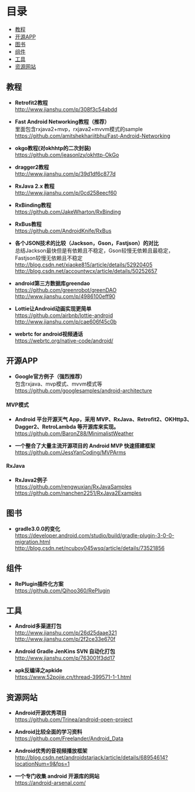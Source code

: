 # 目录
* [教程](#教程)
* [开源APP](#开源app)
* [图书](#图书)
* [组件](#组件)
* [工具](#工具)
* [资源网站](#资源网站)

## 教程

* **Retrofit2教程**<br>
http://www.jianshu.com/p/308f3c54abdd

* **Fast Android Networking教程（推荐）**<br>
里面包含rxjava2+mvp，rxjava2+mvvm模式的sample<br>
https://github.com/amitshekhariitbhu/Fast-Android-Networking

* **okgo教程(对okhhtp的二次封装)**<br>
https://github.com/jeasonlzy/okhttp-OkGo

* **dragger2教程**<br>
http://www.jianshu.com/p/39d1df6c877d

* **RxJava 2.x 教程**<br>
http://www.jianshu.com/p/0cd258eecf60

* **RxBinding教程**<br>
https://github.com/JakeWharton/RxBinding

* **RxBus教程**<br>
https://github.com/AndroidKnife/RxBus

* **各个JSON技术的比较（Jackson，Gson，Fastjson）的对比**<br>
总结Jackson最快但是有依赖且不稳定，Gson较慢无依赖且最稳定，Fastjson较慢无依赖且不稳定<br>
http://blog.csdn.net/xiaoke815/article/details/52920405<br>
http://blog.csdn.net/accountwcx/article/details/50252657

* **android第三方数据库greendao**<br>
https://github.com/greenrobot/greenDAO<br>
http://www.jianshu.com/p/4986100eff90

* **Lottie让Android动画实现更简单**<br>
https://github.com/airbnb/lottie-android<br>
http://www.jianshu.com/p/cae606f45c0b

* **webrtc for android视频通话**<br>
https://webrtc.org/native-code/android/

## 开源APP

* **Google官方例子（强烈推荐）**<br>
包含rxjava、mvp模式、mvvm模式等<br>
https://github.com/googlesamples/android-architecture

#### MVP模式

* **Android 平台开源天气 App，采用 MVP、RxJava、Retrofit2、OKHttp3、Dagger2、RetroLambda 等开源库来实现。**<br>
https://github.com/BaronZ88/MinimalistWeather

* **一个整合了大量主流开源项目的 Android MVP 快速搭建框架**<br>
https://github.com/JessYanCoding/MVPArms

#### RxJava

* **RxJava2例子**<br>
https://github.com/rengwuxian/RxJavaSamples<br>
https://github.com/nanchen2251/RxJava2Examples

## 图书

* **gradle3.0.0的变化**<br>
https://developer.android.com/studio/build/gradle-plugin-3-0-0-migration.html<br>
http://blog.csdn.net/ncuboy045wsq/article/details/73521856

## 组件

* **RePlugin插件化方案**<br>
https://github.com/Qihoo360/RePlugin

## 工具

* **Android多渠道打包**<br>
http://www.jianshu.com/p/26d25daae321<br>
http://www.jianshu.com/p/2f2ce33e670f

* **Android Gradle JenKins SVN 自动化打包**<br>
http://www.jianshu.com/p/763001f3dd17

* **apk反编译之apkide**<br>
https://www.52pojie.cn/thread-399571-1-1.html

## 资源网站

* **Android开源优秀项目**<br>
https://github.com/Trinea/android-open-project

* **Android比较全面的学习资料**<br>
https://github.com/Freelander/Android_Data

* **Android优秀的音视频播放框架**<br>
http://blog.csdn.net/androidstarjack/article/details/68954614?locationNum=9&fps=1

* **一个专门收集 android 开源库的网站**<br>
https://android-arsenal.com/
